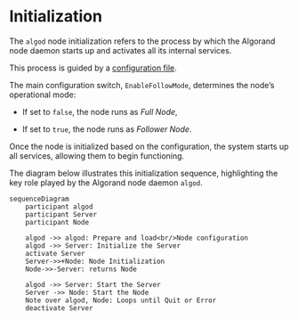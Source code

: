 # Initialization

The `algod` node initialization refers to the process by which the Algorand node
daemon starts up and activates all its internal services.

This process is guided by a [configuration file](node-nn-appendix-b.md).

The main configuration switch, `EnableFollowMode`, determines the node’s operational
mode:

- If set to `false`, the node runs as _Full Node_,

- If set to `true`, the node runs as _Follower Node_.

Once the node is initialized based on the configuration, the system starts up all
services, allowing them to begin functioning.

The diagram below illustrates this initialization sequence, highlighting the key
role played by the Algorand node daemon `algod`.

```mermaid
sequenceDiagram
    participant algod
    participant Server
    participant Node

    algod ->> algod: Prepare and load<br/>Node configuration
    algod ->> Server: Initialize the Server
    activate Server
    Server->>+Node: Node Initialization
    Node->>-Server: returns Node

    algod ->> Server: Start the Server
    Server ->> Node: Start the Node
    Note over algod, Node: Loops until Quit or Error
    deactivate Server
```